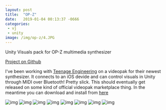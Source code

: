 ```yaml
---
layout: post
title:  "OP-Z"
date:   2019-01-04 00:13:37 -0666
categories: 
 - vj
 - unity
image: /img/op-z/4.JPG
---
```


Unity Visuals pack for OP-Z multimedia synthesizer
<!--more-->
[Project on Github](https://github.com/nshelton/op-z1.1)

I've been working with [Teenage Engineering](https://www.teenageengineering.com/) on a videopak for their newest synthesizer. It connects to an iOS devide and can control visuals in Unity through MIDI over Bluetooth! Pretty slick.
This should eventually get released on some kind of official videopak marketplace thing. In the meantime you can download and install from [here](https://github.com/nshelton/op-z1.1/releases)

![img](/img/op-z/0.JPG)
![img](/img/op-z/1.JPG)
![img](/img/op-z/2.JPG)
![img](/img/op-z/3.JPG)
![img](/img/op-z/4.JPG)
![img](/img/op-z/5.JPG)
![img](/img/op-z/6.JPG)
![img](/img/op-z/patch.JPG)
